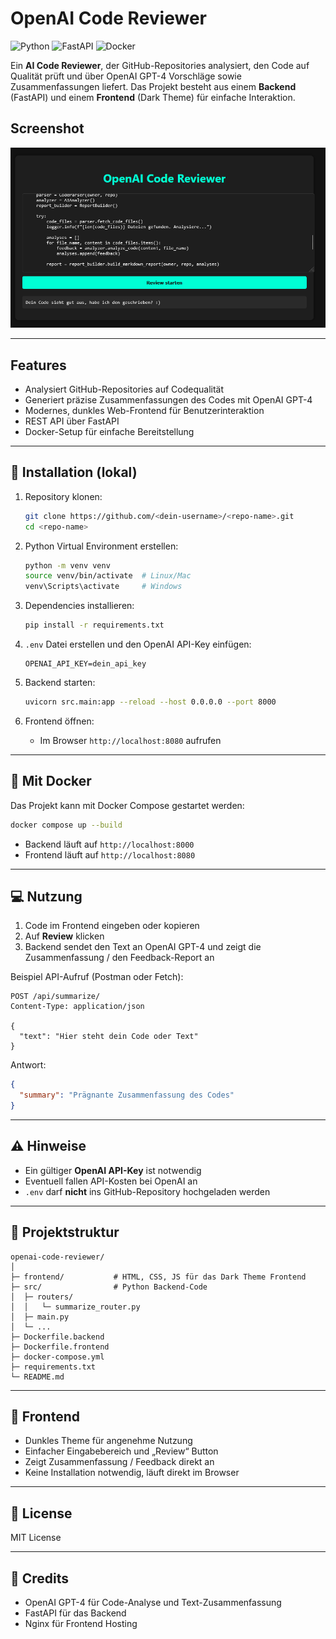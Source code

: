 # OpenAI Code Reviewer

![Python](https://img.shields.io/badge/python-3.11-blue) ![FastAPI](https://img.shields.io/badge/FastAPI-%5E0.100.0-green) ![Docker](https://img.shields.io/badge/Docker-ready-blue)

Ein **AI Code Reviewer**, der GitHub-Repositories analysiert, den Code auf Qualität prüft und über OpenAI GPT-4 Vorschläge sowie Zusammenfassungen liefert. Das Projekt besteht aus einem **Backend** (FastAPI) und einem **Frontend** (Dark Theme) für einfache Interaktion.

## Screenshot

![OpenAI Code Reviewer Frontend](openai-codereview-screen.png)

---

## Features

* Analysiert GitHub-Repositories auf Codequalität
* Generiert präzise Zusammenfassungen des Codes mit OpenAI GPT-4
* Modernes, dunkles Web-Frontend für Benutzerinteraktion
* REST API über FastAPI
* Docker-Setup für einfache Bereitstellung

---

## 🚀 Installation (lokal)

1. Repository klonen:

   ```bash
   git clone https://github.com/<dein-username>/<repo-name>.git
   cd <repo-name>
   ```

2. Python Virtual Environment erstellen:

   ```bash
   python -m venv venv
   source venv/bin/activate  # Linux/Mac
   venv\Scripts\activate     # Windows
   ```

3. Dependencies installieren:

   ```bash
   pip install -r requirements.txt
   ```

4. `.env` Datei erstellen und den OpenAI API-Key einfügen:

   ```env
   OPENAI_API_KEY=dein_api_key
   ```

5. Backend starten:

   ```bash
   uvicorn src.main:app --reload --host 0.0.0.0 --port 8000
   ```

6. Frontend öffnen:

   * Im Browser `http://localhost:8080` aufrufen

---

## 🐳 Mit Docker

Das Projekt kann mit Docker Compose gestartet werden:

```bash
docker compose up --build
```

* Backend läuft auf `http://localhost:8000`
* Frontend läuft auf `http://localhost:8080`

---

## 💻 Nutzung

1. Code im Frontend eingeben oder kopieren
2. Auf **Review** klicken
3. Backend sendet den Text an OpenAI GPT-4 und zeigt die Zusammenfassung / den Feedback-Report an

Beispiel API-Aufruf (Postman oder Fetch):

```http
POST /api/summarize/
Content-Type: application/json

{
  "text": "Hier steht dein Code oder Text"
}
```

Antwort:

```json
{
  "summary": "Prägnante Zusammenfassung des Codes"
}
```

---

## ⚠ Hinweise

* Ein gültiger **OpenAI API-Key** ist notwendig
* Eventuell fallen API-Kosten bei OpenAI an
* `.env` darf **nicht** ins GitHub-Repository hochgeladen werden

---

## 📂 Projektstruktur

```
openai-code-reviewer/
│
├─ frontend/           # HTML, CSS, JS für das Dark Theme Frontend
├─ src/                # Python Backend-Code
│  ├─ routers/
│  │   └─ summarize_router.py
│  ├─ main.py
│  └─ ...
├─ Dockerfile.backend
├─ Dockerfile.frontend
├─ docker-compose.yml
├─ requirements.txt
└─ README.md
```

---

## 🎨 Frontend

* Dunkles Theme für angenehme Nutzung
* Einfacher Eingabebereich und „Review“ Button
* Zeigt Zusammenfassung / Feedback direkt an
* Keine Installation notwendig, läuft direkt im Browser

---

## 📌 License

MIT License

---

## 🙏 Credits

* OpenAI GPT-4 für Code-Analyse und Text-Zusammenfassung
* FastAPI für das Backend
* Nginx für Frontend Hosting
